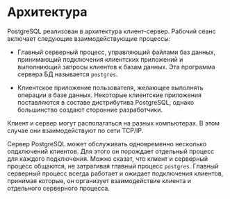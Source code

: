 # Архитектура

PostgreSQL реализован в архитектура клиент-сервер. Рабочий сеанс включает следующие взаимодействующие процессы:

* Главный серверный процесс, управляющий файлами баз данных, принимающий подключения клиентских приложений и выполниющий запросы клиентов к базам данных. Эта программа сервера БД называется `postgres`.

* Клиентское приложение пользователя, желающее выполнять операции в базе данных. Некоторые клиентские приложения поставляются в составе дистрибутива PostgreSQL, однако большинство создают сторонние разработчики.

Клиент и сервер могут располагаться на разных компьютерах. В этом случае они взаимодействуют по сети TCP/IP.

Сервер PostgreSQL может обслуживать одновременно несколько опдключений клиентов. Для этого он порождает отдельный процесс для каждого подключения. Можно сказат, что клиент и серверный процесс общаются, не затрагивая главный процесс `postgres`. Главный серверный процесс всегда работает и ожидает подключения клиентов, принимая которые, он организует взаимодействие клиента и отдельного серверного процесса.
